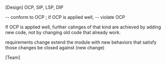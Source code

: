 [Design]
OCP, SIP, LSP, DIP

-- conform to OCP ;  if OCP is applied well, 
-- violate OCP

If OCP is applied well, further cahnges of that kind are achieved by adding new code, not by changing old code that already work. 

requirements change
extend the module with new behaviors that satisfy those changes
be closed against (new change)

[Team]